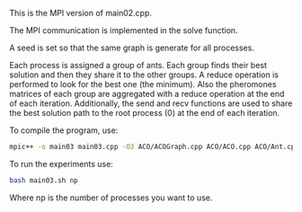 This is the MPI version of main02.cpp.

The MPI communication is implemented in the solve function.

A seed is set so that the same graph is generate for all processes. 

Each process is assigned a group of ants. Each group finds their best solution and then they share it to the other groups. A reduce operation is performed to look for the best one (the minimum). Also the pheromones matrices of each group are aggregated with a reduce operation at the end of each iteration. Additionally, the send and recv functions are used to share the best solution path to the root process (0) at the end of each iteration. 

To compile the program, use:

```bash
mpic++ -o main03 main03.cpp -O3 ACO/ACOGraph.cpp ACO/ACO.cpp ACO/Ant.cpp Utils/GraphConstructor.cpp MST/MST.cpp MST/OneTree.cpp
```

To run the experiments use:

``` bash
bash main03.sh np
```
Where np is the number of processes you want to use.